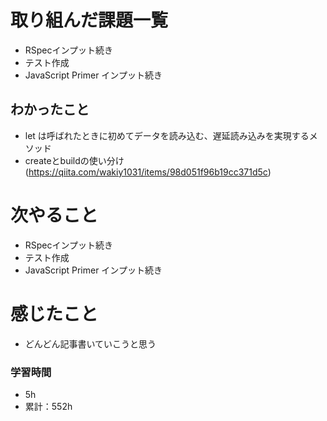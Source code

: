 # 取り組んだ課題一覧

- RSpecインプット続き
- テスト作成
- JavaScript Primer インプット続き

## わかったこと

- let は呼ばれたときに初めてデータを読み込む、遅延読み込みを実現するメソッド
- createとbuildの使い分け(https://qiita.com/wakiy1031/items/98d051f96b19cc371d5c)

# 次やること

- RSpecインプット続き
- テスト作成
- JavaScript Primer インプット続き

# 感じたこと

- どんどん記事書いていこうと思う

### 学習時間

- 5h
- 累計：552h
